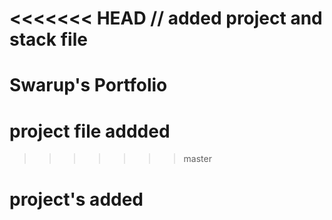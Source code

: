 <<<<<<< HEAD
// added project and stack file
=======
# Swarup's Portfolio
# project file addded 
>>>>>>> master
# project's added

